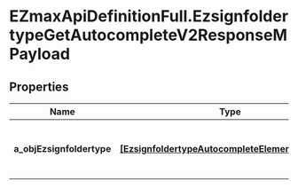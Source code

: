 # EZmaxApiDefinitionFull.EzsignfoldertypeGetAutocompleteV2ResponseMPayload

## Properties

Name | Type | Description | Notes
------------ | ------------- | ------------- | -------------
**a_objEzsignfoldertype** | [**[EzsignfoldertypeAutocompleteElementResponse]**](EzsignfoldertypeAutocompleteElementResponse.md) | An array of Ezsignfoldertype autocomplete element response. | 


